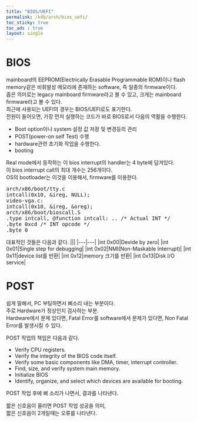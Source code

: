 ```yaml
---
title: "BIOS/UEFI"
permalink: /kdb/arch/bios_uefi/
toc_sticky: true
toc_ads : true
layout: single
---
```


# BIOS
mainboard의 EEPROM(Electrically Erasable Programmable ROM)이나 flash memory같은 비휘발성 메모리에 존재하는 software, 즉 일종의 firmware이다.   
좁은 의미로는 legacy mainboard firmware라고 볼 수 있고, 크게는 mainboard firmware라고 볼 수 있다.   
최근에 사용되는 UEFI의 경우는 BIOS/UEFI로도 표기한다.   
전원이 들어오면, 가장 먼저 실행하는 코드가 바로 BIOS로서 다음의 역활을 수행한다.   

* Boot option이나 system 설정 값 저장 및 변경등의 관리   
* POST(power-on self Test) 수행   
* hardware관련 초기화 작업을 수행한다.    
* booting    

Real mode에서 동작하는 이 bios interrupt의 handler는 4 byte에 담겨있다.   
이 bios interrupt call의 최대 개수는 256개이다.   
OS의 bootloader는 이것을 이용해서, firmware를 이용한다.   
<pre>
arch/x86/boot/tty.c   
intcall(0x10, &ireg, NULL);   
video-vga.c:    
intcall(0x10, &ireg, &oreg);   
arch/x86/boot/bioscall.S    
.type intcall, @function intcall: .. /* Actual INT */    
.byte 0xcd /* INT opcode */    
.byte 0
</pre>

대표적인 것들은 다음과 같다.
|||
|---|---|
|int 0x00|Devide by zero|
|int 0x01|Single step for debugging|
|int 0x02|NMI(Non-Maskable Interrupt)|
|int 0x11|device list를 반환|
|int 0x12|memory 크기를 반환|
|int 0x13|Disk I/O service|

# POST
쉽게 말해서, PC 부팅하면서 삐소리 내는 부분이다.   
주로 Hardware가 정상인지 검사하는 부분.  
Hardware에서 문제 있다면, Fatal Error를 software에서 문제가 있다면, Non Fatal Error를 발생시킬 수 있다.   

POST 작업의 책임은 다음과 같다.   

* Verify CPU registers.    
* Verify the integrity of the BIOS code itself.    
* Verify some basic components like DMA, timer, interrupt controller.   
* Find, size, and verify system main memory.    
* Initialize BIOS
* Identify, organize, and select which devices are available for booting.

POST 작업 후에 삐 소리가 나면서, 결과를 나타낸다.   

짧은 신호음이 울리면 POST 작업 성공을 의미,   
짧은 신호음이 2개일때는 오류를 나타낸다.   





